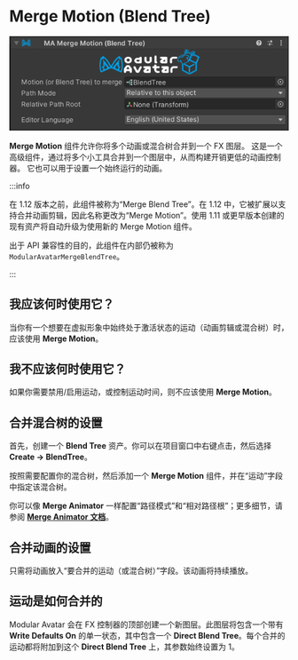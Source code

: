 ﻿# Merge Motion (Blend Tree)

![Merge Blend Tree](merge-blend-tree.png)

**Merge Motion** 组件允许你将多个动画或混合树合并到一个 FX 图层。
这是一个高级组件，通过将多个小工具合并到一个图层中，从而构建开销更低的动画控制器。
它也可以用于设置一个始终运行的动画。

:::info

在 1.12 版本之前，此组件被称为“Merge Blend Tree”。在 1.12 中，它被扩展以支持合并动画剪辑，因此名称更改为“Merge Motion”。使用 1.11 或更早版本创建的现有资产将自动升级为使用新的 Merge Motion 组件。

出于 API 兼容性的目的，此组件在内部仍被称为 `ModularAvatarMergeBlendTree`。

:::

## 我应该何时使用它？

当你有一个想要在虚拟形象中始终处于激活状态的运动（动画剪辑或混合树）时，应该使用 **Merge Motion**。

## 我不应该何时使用它？

如果你需要禁用/启用运动，或控制运动时间，则不应该使用 **Merge Motion**。

## 合并混合树的设置

首先，创建一个 **Blend Tree** 资产。你可以在项目窗口中右键点击，然后选择 **Create -> BlendTree**。

按照需要配置你的混合树，然后添加一个 **Merge Motion** 组件，并在“运动”字段中指定该混合树。

你可以像 **Merge Animator** 一样配置“路径模式”和“相对路径根”；更多细节，请参阅 **[Merge Animator 文档](merge-animator.md)**。

## 合并动画的设置

只需将动画放入“要合并的运动（或混合树）”字段。该动画将持续播放。

## 运动是如何合并的

Modular Avatar 会在 FX 控制器的顶部创建一个新图层。此图层将包含一个带有 **Write Defaults On** 的单一状态，其中包含一个 **Direct Blend Tree**。每个合并的运动都将附加到这个 **Direct Blend Tree** 上，其参数始终设置为 1。